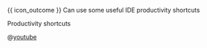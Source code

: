 <span id="prereqs"></span>

<span id="outcomes">{{ icon_outcome }} Can use some useful IDE productivity shortcuts</span>

<span id="title">Productivity shortcuts</span>

<div id="body">

<div v-closeable alt="video: IntelliJ shortcuts">

@[youtube](41CC-F6KRP8)


</div>

</div>

<div id="extras">
</div>
